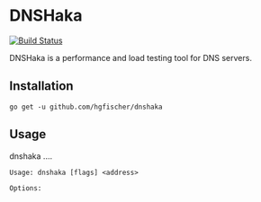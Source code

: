 # DNSHaka

[![Build Status](https://travis-ci.org/hgfischer/dnshaka.svg?branch=master)](https://travis-ci.org/hgfischer/dnshaka)

DNSHaka is a performance and load testing tool for DNS servers.

## Installation

    go get -u github.com/hgfischer/dnshaka

## Usage

dnshaka ....


```
Usage: dnshaka [flags] <address>

Options:
```
